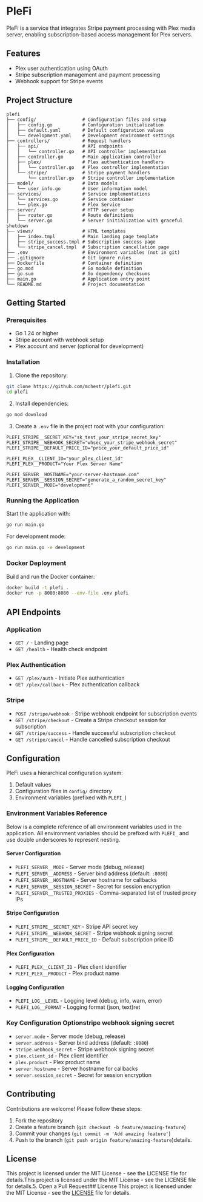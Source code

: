 # PleFi

PleFi is a service that integrates Stripe payment processing with Plex media server, enabling subscription-based access management for Plex servers.

## Features

- Plex user authentication using OAuth
- Stripe subscription management and payment processing
- Webhook support for Stripe events

## Project Structure

```
plefi
├── config/                 # Configuration files and setup
│   ├── config.go           # Configuration initialization
│   ├── default.yaml        # Default configuration values
│   └── development.yaml    # Development environment settings
├── controllers/            # Request handlers
│   ├── api/                # API endpoints
│   │   └── controller.go   # API controller implementation
│   ├── controller.go       # Main application controller
│   ├── plex/               # Plex authentication handlers
│   │   └── controller.go   # Plex controller implementation
│   └── stripe/             # Stripe payment handlers
│       └── controller.go   # Stripe controller implementation
├── model/                  # Data models
│   └── user_info.go        # User information model
├── services/               # Service implementations
│   └── services.go         # Service container
│   └── plex.go             # Plex Service
├── server/                 # HTTP server setup
│   ├── router.go           # Route definitions
│   └── server.go           # Server initialization with graceful shutdown
├── views/                  # HTML templates
│   ├── index.tmpl          # Main landing page template
│   ├── stripe_success.tmpl # Subscription success page
│   └── stripe_cancel.tmpl  # Subscription cancellation page
├── .env                    # Environment variables (not in git)
├── .gitignore              # Git ignore rules
├── Dockerfile              # Container definition
├── go.mod                  # Go module definition
├── go.sum                  # Go dependency checksums
├── main.go                 # Application entry point
└── README.md               # Project documentation
```

## Getting Started

### Prerequisites

- Go 1.24 or higher
- Stripe account with webhook setup
- Plex account and server (optional for development)

### Installation

1. Clone the repository:

```bash
git clone https://github.com/mchestr/plefi.git
cd plefi
```

2. Install dependencies:

```bash
go mod download
```

3. Create a `.env` file in the project root with your configuration:

```
PLEFI_STRIPE__SECRET_KEY="sk_test_your_stripe_secret_key"
PLEFI_STRIPE__WEBHOOK_SECRET="whsec_your_stripe_webhook_secret"
PLEFI_STRIPE__DEFAULT_PRICE_ID="price_your_default_price_id"

PLEFI_PLEX__CLIENT_ID="your_plex_client_id"
PLEFI_PLEX__PRODUCT="Your Plex Server Name"

PLEFI_SERVER__HOSTNAME="your-server-hostname.com"
PLEFI_SERVER__SESSION_SECRET="generate_a_random_secret_key"
PLEFI_SERVER__MODE="development"
```

### Running the Application

Start the application with:

```bash
go run main.go
```

For development mode:

```bash
go run main.go -e development
```

### Docker Deployment

Build and run the Docker container:

```bash
docker build -t plefi .
docker run -p 8080:8080 --env-file .env plefi
```

## API Endpoints

### Application

- `GET /` - Landing page
- `GET /health` - Health check endpoint

### Plex Authentication

- `GET /plex/auth` - Initiate Plex authentication
- `GET /plex/callback` - Plex authentication callback

### Stripe

- `POST /stripe/webhook` - Stripe webhook endpoint for subscription events
- `GET /stripe/checkout` - Create a Stripe checkout session for subscription
- `GET /stripe/success` - Handle successful subscription checkout
- `GET /stripe/cancel` - Handle cancelled subscription checkout

## Configuration

PleFi uses a hierarchical configuration system:

1. Default values
2. Configuration files in `config/` directory
3. Environment variables (prefixed with `PLEFI_`)

### Environment Variables Reference

Below is a complete reference of all environment variables used in the application. All environment variables should be prefixed with `PLEFI_` and use double underscores to represent nesting.

#### Server Configuration
- `PLEFI_SERVER__MODE` - Server mode (debug, release)
- `PLEFI_SERVER__ADDRESS` - Server bind address (default: `:8080`)
- `PLEFI_SERVER__HOSTNAME` - Server hostname for callbacks
- `PLEFI_SERVER__SESSION_SECRET` - Secret for session encryption
- `PLEFI_SERVER__TRUSTED_PROXIES` - Comma-separated list of trusted proxy IPs

#### Stripe Configuration
- `PLEFI_STRIPE__SECRET_KEY` - Stripe API secret key
- `PLEFI_STRIPE__WEBHOOK_SECRET` - Stripe webhook signing secret
- `PLEFI_STRIPE__DEFAULT_PRICE_ID` - Default subscription price ID

#### Plex Configuration
- `PLEFI_PLEX__CLIENT_ID` - Plex client identifier
- `PLEFI_PLEX__PRODUCT` - Plex product name

#### Logging Configuration
- `PLEFI_LOG__LEVEL` - Logging level (debug, info, warn, error)
- `PLEFI_LOG__FORMAT` - Logging format (json, text)ret

### Key Configuration Optionstripe webhook signing secret
- `server.mode` - Server mode (debug, release)
- `server.address` - Server bind address (default: `:8080`)
- `stripe.webhook_secret` - Stripe webhook signing secret
- `plex.client_id` - Plex client identifier
- `plex.product` - Plex product name
- `server.hostname` - Server hostname for callbacks
- `server.session_secret` - Secret for session encryption

## Contributing

Contributions are welcome! Please follow these steps:

1. Fork the repository
2. Create a feature branch (`git checkout -b feature/amazing-feature`)
3. Commit your changes (`git commit -m 'Add amazing feature'`)
4. Push to the branch (`git push origin feature/amazing-feature`)details.

## License

This project is licensed under the MIT License - see the LICENSE file for details.This project is licensed under the MIT License - see the LICENSE file for details.5. Open a Pull Request## License
This project is licensed under the MIT License - see the [LICENSE](LICENSE) file for details.

